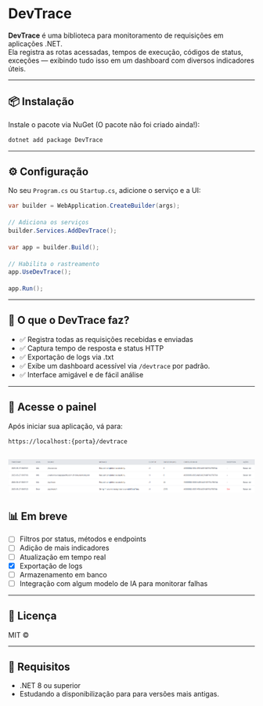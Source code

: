 # DevTrace

**DevTrace** é uma biblioteca para monitoramento de requisições em aplicações .NET.  
Ela registra as rotas acessadas, tempos de execução, códigos de status, exceções — exibindo tudo isso em um dashboard com diversos indicadores úteis.

---

## 📦 Instalação

Instale o pacote via NuGet (O pacote não foi criado ainda!):

```bash
dotnet add package DevTrace
```

---

## ⚙️ Configuração

No seu `Program.cs` ou `Startup.cs`, adicione o serviço e a UI:

```csharp
var builder = WebApplication.CreateBuilder(args);

// Adiciona os serviços
builder.Services.AddDevTrace();

var app = builder.Build();

// Habilita o rastreamento
app.UseDevTrace();

app.Run();
```

---

## 🧠 O que o DevTrace faz?

- ✅ Registra todas as requisições recebidas e enviadas
- ✅ Captura tempo de resposta e status HTTP
- ✅ Exportação de logs via .txt
- ✅ Exibe um dashboard acessível via `/devtrace` por padrão.
- ✅ Interface amigável e de fácil análise


---

## 📍 Acesse o painel

Após iniciar sua aplicação, vá para:

```
https://localhost:{porta}/devtrace
```
![img.png](img.png)
---

## 📊 Em breve

- [ ] Filtros por status, métodos e endpoints
- [ ] Adição de mais indicadores
- [ ] Atualização em tempo real 
- [x] Exportação de logs
- [ ] Armazenamento em banco
- [ ] Integração com algum modelo de IA para monitorar falhas

---

## 📃 Licença

MIT ©

---

## 🧪 Requisitos

- .NET 8 ou superior
- Estudando a disponibilização para para versões mais antigas.